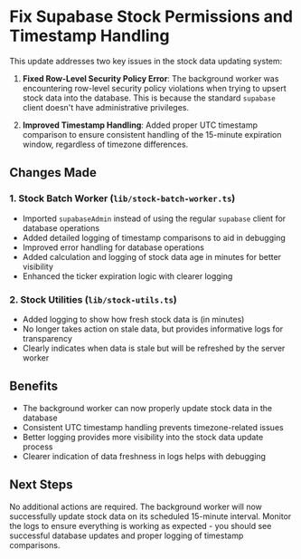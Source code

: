# Fix Supabase Stock Permissions and Timestamp Handling

This update addresses two key issues in the stock data updating system:

1. **Fixed Row-Level Security Policy Error**: The background worker was encountering row-level security policy violations when trying to upsert stock data into the database. This is because the standard `supabase` client doesn't have administrative privileges.

2. **Improved Timestamp Handling**: Added proper UTC timestamp comparison to ensure consistent handling of the 15-minute expiration window, regardless of timezone differences.

## Changes Made

### 1. Stock Batch Worker (`lib/stock-batch-worker.ts`)

- Imported `supabaseAdmin` instead of using the regular `supabase` client for database operations
- Added detailed logging of timestamp comparisons to aid in debugging
- Improved error handling for database operations
- Added calculation and logging of stock data age in minutes for better visibility
- Enhanced the ticker expiration logic with clearer logging

### 2. Stock Utilities (`lib/stock-utils.ts`)

- Added logging to show how fresh stock data is (in minutes)
- No longer takes action on stale data, but provides informative logs for transparency
- Clearly indicates when data is stale but will be refreshed by the server worker

## Benefits

- The background worker can now properly update stock data in the database
- Consistent UTC timestamp handling prevents timezone-related issues
- Better logging provides more visibility into the stock data update process
- Clearer indication of data freshness in logs helps with debugging

## Next Steps

No additional actions are required. The background worker will now successfully update stock data on its scheduled 15-minute interval. Monitor the logs to ensure everything is working as expected - you should see successful database updates and proper logging of timestamp comparisons.

